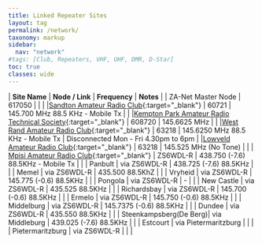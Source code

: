 ```yaml
---
title: Linked Repeater Sites
layout: tag
permalink: /network/
taxonomy: markup
sidebar:
  nav: "network"
#tags: [Club, Repeaters, VHF, UHF, DMR, D-Star]
toc: true
classes: wide
---
```

| **Site Name** | **Node / Link** | **Frequency** | **Notes** |
| ZA-Net Master Node | 617050 | | |
|[Sandton Amateur Radio Club](https://www.zs6stn.org.za/){:target="_blank"} | 60721 | 145.700 MHz 88.5 KHz - Mobile Tx | |
|[Kempton Park Amateur Radio Technical Society](https://zs6kts.co.za/){:target="_blank"} | 608720 | 145.6625 MHz | |
|[West Rand Amateur Radio Club](https://www.zs6wr.co.za/){:target="_blank"} | 63218 | 145.6250 MHz 88.5 KHz - Mobile Tx | Disconnected Mon - Fri 4.30pm to 6pm |
|[Lowveld Amateur Radio Club](https://www.facebook.com/ZS6LOW/){:target="_blank"} | 63218 |  145.525 MHz (No Tone) | |
| [Mpisi Amateur Radio Club](https://www.facebook.com/groups/848835003502702/){:target="_blank"} | ZS6WDL-R | 438.750 (-7.6) 88.5KHz - Mobile Tx | |
| Panbult | via ZS6WDL-R | 438.725 (-7.6) 88.5KHz | |
| Memel | via ZS6WDL-R | 435.500 88.5KhZ | |
| Vryheid | via ZS6WDL-R | 145.775 (-0.6) 88.5KHz | |
| Pongola | via ZS6WDL-R | - | |
| New Castle | via ZS6WDL-R | 435.525 88.5KHz | |
| Richardsbay  | via ZS6WDL-R | 145.700 (-0.6) 88.5KHz | | 
| Ermelo  | via ZS6WDL-R | 145.750 (-0.6) 88.5KHz | |
| Middelburg  | via ZS6WDL-R | 145.7375 (-0.6) 88.5KHz | |
| Dundee | via ZS6WDL-R | 435.550 88.5KHz | | 
| Steenkampsberg(De Berg)| via Middleburg | 439.025 (-7.6) 88.5KHz | |
| Estcourt  | via Pietermaritzburg | | |
| Pietermaritzburg  | via ZS6WDL-R | |  |
